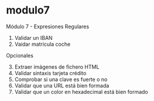 # modulo7
Módulo 7 - Expresiones Regulares

1. Validar un IBAN
2. Vaidar matrícula coche

Opcionales

3. Extraer imágenes de fichero HTML
4. Validar sintaxis tarjeta crédito
5. Comprobar si una clave es fuerte o no
6. Validar que una URL está bien formada
7. Validar que un color en hexadecimal está bien formado 